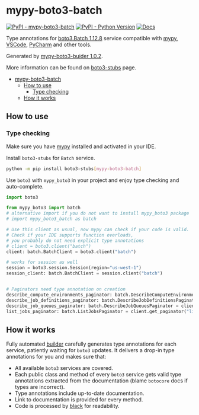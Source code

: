 # mypy-boto3-batch

[![PyPI - mypy-boto3-batch](https://img.shields.io/pypi/v/mypy-boto3-batch.svg?color=blue)](https://pypi.org/project/mypy-boto3-batch)
[![PyPI - Python Version](https://img.shields.io/pypi/pyversions/mypy-boto3-batch.svg?color=blue)](https://pypi.org/project/mypy-boto3-batch)
[![Docs](https://img.shields.io/readthedocs/mypy-boto3-builder.svg?color=blue)](https://mypy-boto3-builder.readthedocs.io/)

Type annotations for
[boto3.Batch 1.12.8](https://boto3.amazonaws.com/v1/documentation/api/1.12.8/reference/services/batch.html#Batch) service
compatible with [mypy](https://github.com/python/mypy), [VSCode](https://code.visualstudio.com/),
[PyCharm](https://www.jetbrains.com/pycharm/) and other tools.

Generated by [mypy-boto3-buider 1.0.2](https://github.com/vemel/mypy_boto3_builder).

More information can be found on [boto3-stubs](https://pypi.org/project/boto3-stubs/) page.

- [mypy-boto3-batch](#mypy-boto3-batch)
  - [How to use](#how-to-use)
    - [Type checking](#type-checking)
  - [How it works](#how-it-works)

## How to use

### Type checking

Make sure you have [mypy](https://github.com/python/mypy) installed and activated in your IDE.

Install `boto3-stubs` for `Batch` service.

```bash
python -m pip install boto3-stubs[mypy-boto3-batch]
```

Use `boto3` with `mypy_boto3` in your project and enjoy type checking and auto-complete.

```python
import boto3

from mypy_boto3 import batch
# alternative import if you do not want to install mypy_boto3 package
# import mypy_boto3_batch as batch

# Use this client as usual, now mypy can check if your code is valid.
# Check if your IDE supports function overloads,
# you probably do not need explicit type annotations
# client = boto3.client("batch")
client: batch.BatchClient = boto3.client("batch")

# works for session as well
session = boto3.session.Session(region="us-west-1")
session_client: batch.BatchClient = session.client("batch")


# Paginators need type annotation on creation
describe_compute_environments_paginator: batch.DescribeComputeEnvironmentsPaginator = client.get_paginator("describe_compute_environments")
describe_job_definitions_paginator: batch.DescribeJobDefinitionsPaginator = client.get_paginator("describe_job_definitions")
describe_job_queues_paginator: batch.DescribeJobQueuesPaginator = client.get_paginator("describe_job_queues")
list_jobs_paginator: batch.ListJobsPaginator = client.get_paginator("list_jobs")
```

## How it works

Fully automated [builder](https://github.com/vemel/mypy_boto3_builder) carefully generates
type annotations for each service, patiently waiting for `boto3` updates. It delivers
a drop-in type annotations for you and makes sure that:

- All available `boto3` services are covered.
- Each public class and method of every `boto3` service gets valid type annotations
  extracted from the documentation (blame `botocore` docs if types are incorrect).
- Type annotations include up-to-date documentation.
- Link to documentation is provided for every method.
- Code is processed by [black](https://github.com/psf/black) for readability.